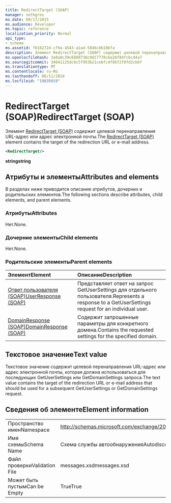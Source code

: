 ```yaml
---
title: RedirectTarget (SOAP)
manager: sethgros
ms.date: 09/17/2015
ms.audience: Developer
ms.topic: reference
localization_priority: Normal
api_type:
- schema
ms.assetid: f8162724-cf9a-4543-a1ad-5846c8b10bfa
description: Элемент RedirectTarget (SOAP) содержит целевой перенаправления URL-адрес или адрес электронной почты.
ms.openlocfilehash: 3a8a0c39c6889730c9d17778c6a26f84fcbcd4a7
ms.sourcegitcommit: 34041125dc8c5f993b21cebfc4f8b72f0fd2cb6f
ms.translationtype: MT
ms.contentlocale: ru-RU
ms.lasthandoff: 06/11/2018
ms.locfileid: "19835019"
---
```

# <a name="redirecttarget-soap"></a><span data-ttu-id="4a18b-103">RedirectTarget (SOAP)</span><span class="sxs-lookup"><span data-stu-id="4a18b-103">RedirectTarget (SOAP)</span></span>

<span data-ttu-id="4a18b-104">Элемент [RedirectTarget (SOAP)](redirecttarget-soap.md) содержит целевой перенаправления URL-адрес или адрес электронной почты.</span><span class="sxs-lookup"><span data-stu-id="4a18b-104">The [RedirectTarget (SOAP)](redirecttarget-soap.md) element contains the target of the redirection URL or e-mail address.</span></span> 
  
```XML
<RedirectTarget/>
```

 <span data-ttu-id="4a18b-105">**string**</span><span class="sxs-lookup"><span data-stu-id="4a18b-105">**string**</span></span>
## <a name="attributes-and-elements"></a><span data-ttu-id="4a18b-106">Атрибуты и элементы</span><span class="sxs-lookup"><span data-stu-id="4a18b-106">Attributes and elements</span></span>

<span data-ttu-id="4a18b-107">В разделах ниже приводится описание атрибутов, дочерних и родительских элементов.</span><span class="sxs-lookup"><span data-stu-id="4a18b-107">The following sections describe attributes, child elements, and parent elements.</span></span>
  
### <a name="attributes"></a><span data-ttu-id="4a18b-108">Атрибуты</span><span class="sxs-lookup"><span data-stu-id="4a18b-108">Attributes</span></span>

<span data-ttu-id="4a18b-109">Нет.</span><span class="sxs-lookup"><span data-stu-id="4a18b-109">None.</span></span>
  
### <a name="child-elements"></a><span data-ttu-id="4a18b-110">Дочерние элементы</span><span class="sxs-lookup"><span data-stu-id="4a18b-110">Child elements</span></span>

<span data-ttu-id="4a18b-111">Нет.</span><span class="sxs-lookup"><span data-stu-id="4a18b-111">None.</span></span>
  
### <a name="parent-elements"></a><span data-ttu-id="4a18b-112">Родительские элементы</span><span class="sxs-lookup"><span data-stu-id="4a18b-112">Parent elements</span></span>

|<span data-ttu-id="4a18b-113">**Элемент**</span><span class="sxs-lookup"><span data-stu-id="4a18b-113">**Element**</span></span>|<span data-ttu-id="4a18b-114">**Описание**</span><span class="sxs-lookup"><span data-stu-id="4a18b-114">**Description**</span></span>|
|:-----|:-----|
|[<span data-ttu-id="4a18b-115">Ответ пользователя (SOAP)</span><span class="sxs-lookup"><span data-stu-id="4a18b-115">UserResponse (SOAP)</span></span>](userresponse-soap.md) <br/> |<span data-ttu-id="4a18b-116">Представляет ответ на запрос GetUserSettings для отдельного пользователя.</span><span class="sxs-lookup"><span data-stu-id="4a18b-116">Represents a response to a GetUserSettings request for an individual user.</span></span>  <br/> |
|[<span data-ttu-id="4a18b-117">DomainResponse (SOAP)</span><span class="sxs-lookup"><span data-stu-id="4a18b-117">DomainResponse (SOAP)</span></span>](domainresponse-soap.md) <br/> |<span data-ttu-id="4a18b-118">Содержит запрошенные параметры для конкретного домена.</span><span class="sxs-lookup"><span data-stu-id="4a18b-118">Contains the requested settings for the specified domain.</span></span>  <br/> |
   
## <a name="text-value"></a><span data-ttu-id="4a18b-119">Текстовое значение</span><span class="sxs-lookup"><span data-stu-id="4a18b-119">Text value</span></span>

<span data-ttu-id="4a18b-120">Текстовое значение содержит целевой перенаправления URL-адрес или адрес электронной почты, которая должна использоваться для последующих GetUserSettings или GetDomainSettings запроса.</span><span class="sxs-lookup"><span data-stu-id="4a18b-120">The text value contains the target of the redirection URL or e-mail address that should be used for a subsequent GetUserSettings or GetDomainSettings request.</span></span>
  
## <a name="element-information"></a><span data-ttu-id="4a18b-121">Сведения об элементе</span><span class="sxs-lookup"><span data-stu-id="4a18b-121">Element information</span></span>

|||
|:-----|:-----|
|<span data-ttu-id="4a18b-122">Пространство имен</span><span class="sxs-lookup"><span data-stu-id="4a18b-122">Namespace</span></span>  <br/> |http://schemas.microsoft.com/exchange/2010/Autodiscover  <br/> |
|<span data-ttu-id="4a18b-123">Имя схемы</span><span class="sxs-lookup"><span data-stu-id="4a18b-123">Schema Name</span></span>  <br/> |<span data-ttu-id="4a18b-124">Схема службы автообнаружения</span><span class="sxs-lookup"><span data-stu-id="4a18b-124">Autodiscover schema</span></span>  <br/> |
|<span data-ttu-id="4a18b-125">Файл проверки</span><span class="sxs-lookup"><span data-stu-id="4a18b-125">Validation File</span></span>  <br/> |<span data-ttu-id="4a18b-126">messages.xsd</span><span class="sxs-lookup"><span data-stu-id="4a18b-126">messages.xsd</span></span>  <br/> |
|<span data-ttu-id="4a18b-127">Может быть пустым</span><span class="sxs-lookup"><span data-stu-id="4a18b-127">Can be Empty</span></span>  <br/> |<span data-ttu-id="4a18b-128">True</span><span class="sxs-lookup"><span data-stu-id="4a18b-128">True</span></span>  <br/> |
   

